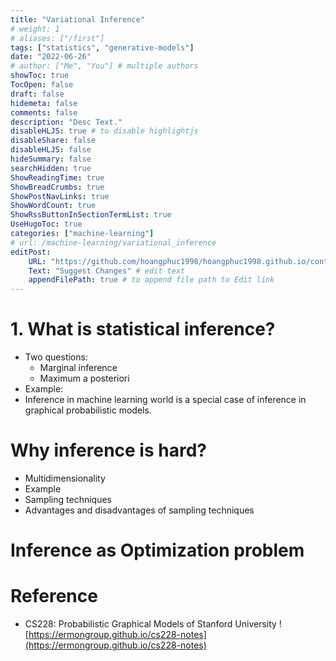 ```yaml
---
title: "Variational Inference"
# weight: 1
# aliases: ["/first"]
tags: ["statistics", "generative-models"]
date: "2022-06-26"
# author: ["Me", "You"] # multiple authors
showToc: true
TocOpen: false
draft: false
hidemeta: false
comments: false
description: "Desc Text."
disableHLJS: true # to disable highlightjs
disableShare: false
disableHLJS: false
hideSummary: false
searchHidden: true
ShowReadingTime: true
ShowBreadCrumbs: true
ShowPostNavLinks: true
ShowWordCount: true
ShowRssButtonInSectionTermList: true
UseHugoToc: true
categories: ["machine-learning"]
# url: /machine-learning/variational_inference
editPost:
    URL: "https://github.com/hoangphuc1998/hoangphuc1998.github.io/content"
    Text: "Suggest Changes" # edit text
    appendFilePath: true # to append file path to Edit link
---
```


# 1. What is statistical inference?
- Two questions:
    - Marginal inference
    - Maximum a posteriori
- Example:
- Inference in machine learning world is a special case of inference in graphical probabilistic models.
# Why inference is hard?
- Multidimensionality
- Example
- Sampling techniques
- Advantages and disadvantages of sampling techniques
# Inference as Optimization problem

# Reference
- CS228: Probabilistic Graphical Models of Stanford University ![https://ermongroup.github.io/cs228-notes](https://ermongroup.github.io/cs228-notes)